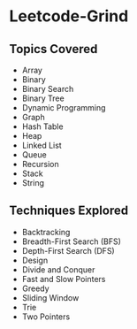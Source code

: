 # Leetcode-Grind

## Topics Covered
- Array
- Binary
- Binary Search
- Binary Tree
- Dynamic Programming
- Graph
- Hash Table
- Heap
- Linked List
- Queue
- Recursion
- Stack
- String

## Techniques Explored
- Backtracking
- Breadth-First Search (BFS)
- Depth-First Search (DFS)
- Design
- Divide and Conquer
- Fast and Slow Pointers
- Greedy
- Sliding Window
- Trie
- Two Pointers

